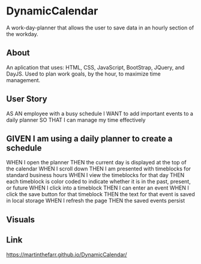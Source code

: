 # DynamicCalendar
A work-day-planner that allows the user to save data in an hourly section of the workday.

## About
An aplication that uses: HTML, CSS, JavaScript, BootStrap, JQuery, and DayJS. Used to plan work goals, by the hour, to maximize time management. 

## User Story
AS AN employee with a busy schedule
I WANT to add important events to a daily planner
SO THAT I can manage my time effectively

## GIVEN I am using a daily planner to create a schedule
WHEN I open the planner
THEN the current day is displayed at the top of the calendar
WHEN I scroll down
THEN I am presented with timeblocks for standard business hours
WHEN I view the timeblocks for that day
THEN each timeblock is color coded to indicate whether it is in the past, present, or future
WHEN I click into a timeblock
THEN I can enter an event
WHEN I click the save button for that timeblock
THEN the text for that event is saved in local storage
WHEN I refresh the page
THEN the saved events persist

## Visuals

## Link
https://martinthefarr.github.io/DynamicCalendar/
